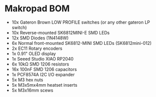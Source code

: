# Makropad BOM

- 10x Gateron Brown LOW PROFILE switches (or any other gateron LP switch)
- 10x Reverse-mounted SK6812MINI-E SMD LEDs
- 12x SMD Diodes (1N4148W)
- 6x Normal front-mounted SK6812-MINI SMD LEDs (SK6812mini-012)
- 2x EC11 Rotary encoders
- 1x 0.91" OLED display
- 1x Seeed Studio XIAO RP2040
- 6x 10kΩ SMD 1206 resistors
- 16x 100nF SMD 1206 capacitors
- 1x PCF8574A I2C I/O expander
- 5x M3 hex nuts
- 5x M3x5mx4mm heatset inserts
- 5x M3x16mm scews